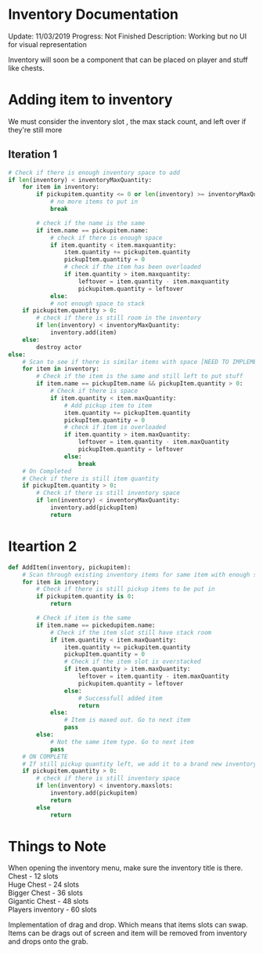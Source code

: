 # Inventory Documentation
Update: 11/03/2019
Progress: Not Finished
Description: Working but no UI for visual representation

Inventory will soon be a component that can be placed on player and stuff like chests.

# Adding item to inventory
We must consider the inventory slot , the max stack count, and left over if they're still more

## Iteration 1
```py
# Check if there is enough inventory space to add
if len(inventory) < inventoryMaxQuantity:
    for item in inventory:
        if pickupitem.quantity <= 0 or len(inventory) >= inventoryMaxQuantity:
            # no more items to put in
            break

        # check if the name is the same
        if item.name == pickupitem.name:
            # check if there is enough space
            if item.quantity < item.maxquantity:
                item.quantity += pickupitem.quantity
                pickupItem.quantity = 0
                # check if the item has been overloaded
                if item.quantity > item.maxquantity:
                    leftover = item.quantity - item.maxquantity
                    pickupitem.quantity = leftover
            else:
            # not enough space to stack
    if pickupitem.quantity > 0:
        # check if there is still room in the inventory
        if len(inventory) < inventoryMaxQuantity:
            inventory.add(item)
    else:
        destroy actor
else:
    # Scan to see if there is similar items with space [NEED TO IMPLEMENT]
    for item in inventory:
        # Check if the item is the same and still left to put stuff
        if item.name == pickupItem.name && pickupItem.quantity > 0:
            # Check if there is space
            if item.quantity < item.maxQuantity:
                # Add pickup item to item
                item.quantity += pickupItem.quantity
                pickupItem.quantity = 0
                # check if item is overloaded
                if item.quantity > item.maxQuantity:
                    leftover = item.quantity - item.maxQuantity
                    pickupItem.quantity = leftover
                else:
                    break
    # On Completed    
    # Check if there is still item quantity
    if pickupItem.quantity > 0:
        # Check if there is still inventory space
        if len(inventory) < inventoryMaxQuantity:
            inventory.add(pickupItem)
            return

```

# Iteartion 2
```py
def AddItem(inventory, pickupitem):
    # Scan through existing inventory items for same item with enough space quantity
    for item in inventory:
        # Check if there is still pickup items to be put in
        if pickupitem.quantity is 0:
            return

        # Check if item is the same
        if item.name == pickedupitem.name:
            # Check if the item slot still have stack room
            if item.quantity < item.maxQuantity:
                item.quantity += pickupitem.quantity
                pickupItem.quantity = 0
                # Check if the item slot is overstacked
                if item.quantity > item.maxQuantity:
                    leftover = item.quantity - item.maxQuantity
                    pickupitem.quantity = leftover
                else:
                    # Successfull added item
                    return
            else:
                # Item is maxed out. Go to next item
                pass
        else:
            # Not the same item type. Go to next item
            pass
    # ON COMPLETE        
    # If still pickup quantity left, we add it to a brand new inventory slot if there is still slots open.
    if pickupitem.quantity > 0:
        # check if there is still inventory space
        if len(inventory) < inventory.maxslots:
            inventory.add(pickupitem)
            return
        else
            return
```
# Things to Note
When opening the inventory menu, make sure the inventory title is there. <br />
Chest - 12 slots <br />
Huge Chest - 24 slots <br />
Bigger Chest - 36 slots <br />
Gigantic Chest - 48 slots <br />
Players inventory - 60 slots <br />

Implementation of drag and drop. Which means that items slots can swap.
Items can be drags out of screen and item will be removed from inventory and drops onto the grab.
